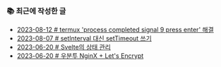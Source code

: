 ### 📚 최근에 작성한 글

<!-- BLEX:START -->
- [2023-08-12 # termux &#39;process completed signal 9 press enter&#39; 해결](https://blex.me/@baealex/how-to-fix-termux-process-completed-signal-9)
- [2023-08-07 # setInterval 대신 setTimeout 쓰기](https://blex.me/@baealex/setinterval-alternative)
- [2023-06-20 # Svelte의 상태 관리](https://blex.me/@baealex/svelte-state)
- [2023-06-20 # 우분투 NginX + Let&#39;s Encrypt](https://blex.me/@baealex/ubuntu-nginx-letsencrypt)<!-- BLEX:END -->

<!-- YOUTUBE:START --><!-- YOUTUBE:END -->

